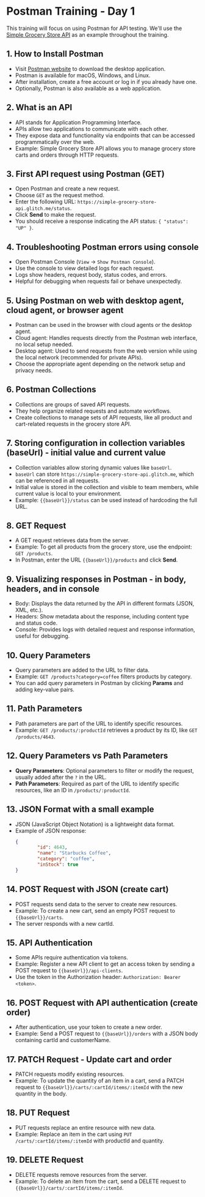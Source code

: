 # Postman Training - Day 1

This training will focus on using Postman for API testing. We'll use the [Simple Grocery Store API](https://github.com/vdespa/Postman-Complete-Guide-API-Testing/blob/main/simple-grocery-store-api.md) as an example throughout the training.

## 1. How to Install Postman
- Visit [Postman website](https://www.postman.com/downloads/) to download the desktop application.
- Postman is available for macOS, Windows, and Linux.
- After installation, create a free account or log in if you already have one.
- Optionally, Postman is also available as a web application.

## 2. What is an API
- API stands for Application Programming Interface.
- APIs allow two applications to communicate with each other.
- They expose data and functionality via endpoints that can be accessed programmatically over the web.
- Example: Simple Grocery Store API allows you to manage grocery store carts and orders through HTTP requests.

## 3. First API request using Postman (GET)
- Open Postman and create a new request.
- Choose `GET` as the request method.
- Enter the following URL: `https://simple-grocery-store-api.glitch.me/status`.
- Click **Send** to make the request.
- You should receive a response indicating the API status: `{ "status": "UP" }`.

## 4. Troubleshooting Postman errors using console
- Open Postman Console (`View` -> `Show Postman Console`).
- Use the console to view detailed logs for each request.
- Logs show headers, request body, status codes, and errors.
- Helpful for debugging when requests fail or behave unexpectedly.

## 5. Using Postman on web with desktop agent, cloud agent, or browser agent
- Postman can be used in the browser with cloud agents or the desktop agent.
- Cloud agent: Handles requests directly from the Postman web interface, no local setup needed.
- Desktop agent: Used to send requests from the web version while using the local network (recommended for private APIs).
- Choose the appropriate agent depending on the network setup and privacy needs.

## 6. Postman Collections
- Collections are groups of saved API requests.
- They help organize related requests and automate workflows.
- Create collections to manage sets of API requests, like all product and cart-related requests in the grocery store API.

## 7. Storing configuration in collection variables (baseUrl) - initial value and current value
- Collection variables allow storing dynamic values like `baseUrl`.
- `baseUrl` can store `https://simple-grocery-store-api.glitch.me`, which can be referenced in all requests.
- Initial value is stored in the collection and visible to team members, while current value is local to your environment.
- Example: `{{baseUrl}}/status` can be used instead of hardcoding the full URL.

## 8. GET Request
- A GET request retrieves data from the server.
- Example: To get all products from the grocery store, use the endpoint: `GET /products`.
- In Postman, enter the URL `{{baseUrl}}/products` and click **Send**.

## 9. Visualizing responses in Postman - in body, headers, and in console
- Body: Displays the data returned by the API in different formats (JSON, XML, etc.).
- Headers: Show metadata about the response, including content type and status code.
- Console: Provides logs with detailed request and response information, useful for debugging.

## 10. Query Parameters
- Query parameters are added to the URL to filter data.
- Example: `GET /products?category=coffee` filters products by category.
- You can add query parameters in Postman by clicking **Params** and adding key-value pairs.

## 11. Path Parameters
- Path parameters are part of the URL to identify specific resources.
- Example: `GET /products/:productId` retrieves a product by its ID, like `GET /products/4643`.

## 12. Query Parameters vs Path Parameters
- **Query Parameters**: Optional parameters to filter or modify the request, usually added after the `?` in the URL.
- **Path Parameters**: Required as part of the URL to identify specific resources, like an ID in `/products/:productId`.

## 13. JSON Format with a small example
- JSON (JavaScript Object Notation) is a lightweight data format.
- Example of JSON response:
    ```json
    {
            "id": 4643,
            "name": "Starbucks Coffee",
            "category": "coffee",
            "inStock": true
    }
    ```

## 14. POST Request with JSON (create cart)
- POST requests send data to the server to create new resources.
- Example: To create a new cart, send an empty POST request to `{{baseUrl}}/carts`.
- The server responds with a new cartId.

## 15. API Authentication
- Some APIs require authentication via tokens.
- Example: Register a new API client to get an access token by sending a POST request to `{{baseUrl}}/api-clients`.
- Use the token in the Authorization header: `Authorization: Bearer <token>`.

## 16. POST Request with API authentication (create order)
- After authentication, use your token to create a new order.
- Example: Send a POST request to `{{baseUrl}}/orders` with a JSON body containing cartId and customerName.

## 17. PATCH Request - Update cart and order
- PATCH requests modify existing resources.
- Example: To update the quantity of an item in a cart, send a PATCH request to `{{baseUrl}}/carts/:cartId/items/:itemId` with the new quantity in the body.

## 18. PUT Request
- PUT requests replace an entire resource with new data.
- Example: Replace an item in the cart using `PUT /carts/:cartId/items/:itemId` with productId and quantity.

## 19. DELETE Request
- DELETE requests remove resources from the server.
- Example: To delete an item from the cart, send a DELETE request to `{{baseUrl}}/carts/:cartId/items/:itemId`.